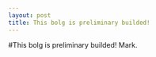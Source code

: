 ```yaml
---
layout: post
title: This bolg is preliminary builded!
---
```

#This bolg is preliminary builded!
Mark.
